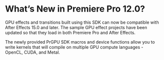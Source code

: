 # What’s New in Premiere Pro 12.0?

GPU effects and transitions built using this SDK can now be compatible with After Effects 15.0 and later. The sample GPU effect projects have been updated so that they load in both Premiere Pro and After Effects.

The newly provided PrGPU SDK macros and device functions allow you to write kernels that will compile on multiple GPU compute languages - OpenCL, CUDA, and Metal.
